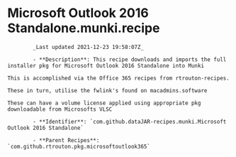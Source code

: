 # Microsoft Outlook 2016 Standalone.munki.recipe

            _Last updated 2021-12-23 19:58:07Z_

            - **Description**: This recipe downloads and imports the full installer pkg for Microsoft Outlook 2016 Standalone into Munki

	This is accomplished via the Office 365 recipes from rtrouton-recipes.

    These in turn, utilise the fwlink's found on macadmins.software

    These can have a volume license applied using appropriate pkg downloadable from Microsofts VLSC

            - **Identifier**: `com.github.dataJAR-recipes.munki.Microsoft Outlook 2016 Standalone`

            - **Parent Recipes**: `com.github.rtrouton.pkg.microsoftoutlook365`